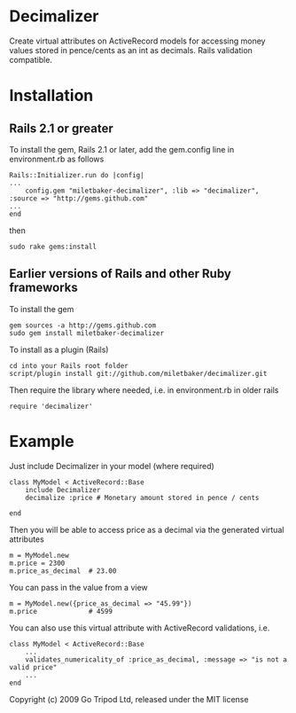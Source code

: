 Decimalizer
===========

Create virtual attributes on ActiveRecord models for accessing money values stored in pence/cents as an int as decimals. Rails validation compatible.

Installation
============

Rails 2.1 or greater
--------------------

To install the gem, Rails 2.1 or later, add the gem.config line in environment.rb as follows

	Rails::Initializer.run do |config|
	...
	  	config.gem "miletbaker-decimalizer", :lib => "decimalizer", :source => "http://gems.github.com"
	...
	end
	
then

	sudo rake gems:install

Earlier versions of Rails and other Ruby frameworks
----------------------------------------------

To install the gem

	gem sources -a http://gems.github.com
	sudo gem install miletbaker-decimalizer

To install as a plugin (Rails)

	cd into your Rails root folder
	script/plugin install git://github.com/miletbaker/decimalizer.git
	
Then require the library where needed, i.e. in environment.rb in older rails

	require 'decimalizer'

Example
=======
Just include Decimalizer in your model (where required)

	class MyModel < ActiveRecord::Base
		include Decimalizer
		decimalize :price # Monetary amount stored in pence / cents
	
	end

Then you will be able to access price as a decimal via the generated virtual attributes

	m = MyModel.new
	m.price = 2300
	m.price_as_decimal	# 23.00
	
You can pass in the value from a view

	m = MyModel.new({price_as_decimal => "45.99"})
	m.price 			# 4599

You can also use this virtual attribute with ActiveRecord validations, i.e.

	class MyModel < ActiveRecord::Base
		...
		validates_numericality_of :price_as_decimal, :message => "is not a valid price"
		...
	end


Copyright (c) 2009 Go Tripod Ltd, released under the MIT license
